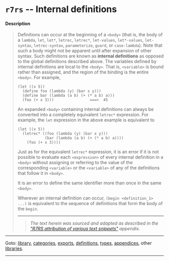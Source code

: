 

<a id='appendix__r7rs__internal-definitions'></a>

# `r7rs` -- Internal definitions


<a id='appendix__r7rs__internal-definitions__description'></a>

#### Description

> Definitions can occur at the
> beginning of a `<body>` (that is, the body of a `lambda`,
> `let`, `let*`, `letrec`, `letrec*`,
> `let-values`, `let*-values`, `let-syntax`, `letrec-syntax`,
> `parameterize`, `guard`, or `case-lambda`).  Note that
> such a body might not be apparent until after expansion of other syntax.
> Such definitions are known as __internal definitions__
> as opposed to the global definitions described above.
> The variables defined by internal definitions are local to the
> `<body>`.  That is, `<variable>` is bound rather than assigned,
> and the region of the binding is the entire `<body>`.  For example,
> 
> ````
> (let ((x 5))
>   (define foo (lambda (y) (bar x y)))
>   (define bar (lambda (a b) (+ (* a b) a)))
>   (foo (+ x 3)))                ===>  45
> ````
> 
> An expanded `<body>` containing internal definitions
> can always be
> converted into a completely equivalent `letrec*` expression.  For
> example, the `let` expression in the above example is equivalent
> to
> 
> ````
> (let ((x 5))
>   (letrec* ((foo (lambda (y) (bar x y)))
>             (bar (lambda (a b) (+ (* a b) a))))
>     (foo (+ x 3))))
> ````
> 
> Just as for the equivalent `letrec*` expression, it is an error if it is not
> possible to evaluate each `<expression>` of every internal
> definition in a `<body>` without assigning or referring to
> the value of the corresponding `<variable>` or the `<variable>`
> of any of the definitions that follow it in `<body>`.
> 
> It is an error to define the same identifier more than once in the
> same `<body>`.
> 
> Wherever an internal definition can occur,
> `(begin <definition_1> ...)`
> is equivalent to the sequence of definitions
> that form the body of the `begin`.
> 
> 
> ----
> > *The text herein was sourced and adapted as described in the ["R7RS attribution of various text snippets"](../../r7rs/appendices/attribution.md#appendix__r7rs__attribution) appendix.*

----

Goto: [library](../../r7rs/_index.md#library__r7rs), [categories](../../r7rs/categories/_index.md#toc__r7rs__categories), [exports](../../r7rs/exports/_index.md#toc__r7rs__exports), [definitions](../../r7rs/definitions/_index.md#toc__r7rs__definitions), [types](../../r7rs/types/_index.md#toc__r7rs__types), [appendices](../../r7rs/appendices/_index.md#toc__r7rs__appendices), other [libraries](../../_libraries.md#toc__libraries).

----


